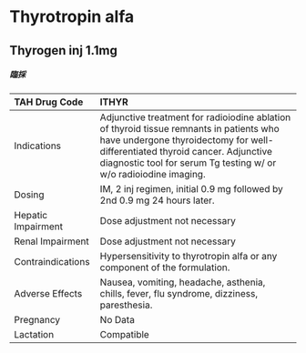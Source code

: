 # Thyrotropin alfa

## Thyrogen inj 1.1mg

##### 臨採

| TAH Drug Code      | ITHYR                                                                                                                                                                                                                                        |
|:-------------------|:---------------------------------------------------------------------------------------------------------------------------------------------------------------------------------------------------------------------------------------------|
| Indications        | Adjunctive treatment for radioiodine ablation of thyroid tissue remnants in patients who have undergone thyroidectomy for well-differentiated thyroid cancer. Adjunctive diagnostic tool for serum Tg testing w/ or w/o radioiodine imaging. |
| Dosing             | IM, 2 inj regimen, initial 0.9 mg followed by 2nd 0.9 mg 24 hours later.                                                                                                                                                                     |
| Hepatic Impairment | Dose adjustment not necessary                                                                                                                                                                                                                |
| Renal Impairment   | Dose adjustment not necessary                                                                                                                                                                                                                |
| Contraindications  | Hypersensitivity to thyrotropin alfa or any component of the formulation.                                                                                                                                                                    |
| Adverse Effects    | Nausea, vomiting, headache, asthenia, chills, fever, flu syndrome, dizziness, paresthesia.                                                                                                                                                   |
| Pregnancy          | No Data                                                                                                                                                                                                                                      |
| Lactation          | Compatible                                                                                                                                                                                                                                   |

